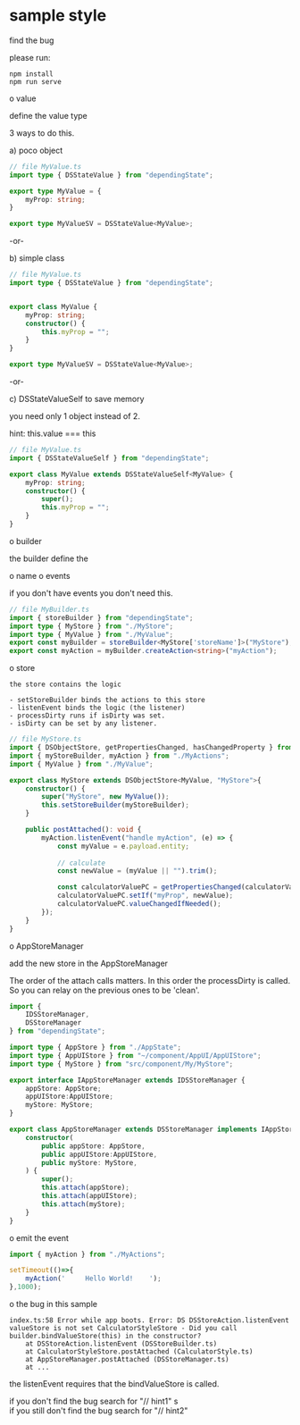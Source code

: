 # sample style

find the bug

please run:

```
npm install
npm run serve
```


o value

define the value type

3 ways to do this.


a) poco object
```typescript
// file MyValue.ts
import type { DSStateValue } from "dependingState";

export type MyValue = {
    myProp: string;
}

export type MyValueSV = DSStateValue<MyValue>;
```

-or-

b) simple class

```typescript
// file MyValue.ts
import type { DSStateValue } from "dependingState";


export class MyValue {
    myProp: string;
    constructor() {
        this.myProp = "";
    }
}

export type MyValueSV = DSStateValue<MyValue>;
```

-or-

c) DSStateValueSelf to save memory

you need only 1 object instead of 2.

hint: this.value === this

```typescript
// file MyValue.ts
import { DSStateValueSelf } from "dependingState";

export class MyValue extends DSStateValueSelf<MyValue> {
    myProp: string;
    constructor() {
        super();
        this.myProp = "";
    }
}
```

o builder

the builder define the 

o name 
o events

if you don't have events you don't need this.


```typescript
// file MyBuilder.ts
import { storeBuilder } from "dependingState";
import type { MyStore } from "./MyStore";
import type { MyValue } from "./MyValue";
export const myBuilder = storeBuilder<MyStore['storeName']>("MyStore");
export const myAction = myBuilder.createAction<string>("myAction");
```

o store

    the store contains the logic

    - setStoreBuilder binds the actions to this store
    - listenEvent binds the logic (the listener)
    - processDirty runs if isDirty was set.
    - isDirty can be set by any listener.

```typescript
// file MyStore.ts
import { DSObjectStore, getPropertiesChanged, hasChangedProperty } from "dependingState";
import { myStoreBuilder, myAction } from "./MyActions";
import { MyValue } from "./MyValue";

export class MyStore extends DSObjectStore<MyValue, "MyStore">{
    constructor() {
        super("MyStore", new MyValue());
        this.setStoreBuilder(myStoreBuilder);
    }

    public postAttached(): void {
        myAction.listenEvent("handle myAction", (e) => {
            const myValue = e.payload.entity;
            
            // calculate
            const newValue = (myValue || "").trim();

            const calculatorValuePC = getPropertiesChanged(calculatorValue);            
            calculatorValuePC.setIf("myProp", newValue);
            calculatorValuePC.valueChangedIfNeeded();
        });
    }
}
```

o AppStoreManager

add the new store in the AppStoreManager

The order of the attach calls matters.
In this order the processDirty is called.
So you can relay on the previous ones to be 'clean'.

```typescript
import {
    IDSStoreManager,
    DSStoreManager
} from "dependingState";

import type { AppStore } from "./AppState";
import type { AppUIStore } from "~/component/AppUI/AppUIStore";
import type { MyStore } from "src/component/My/MyStore";

export interface IAppStoreManager extends IDSStoreManager {
    appStore: AppStore;
    appUIStore:AppUIStore;
    myStore: MyStore;
}

export class AppStoreManager extends DSStoreManager implements IAppStoreManager {
    constructor(
        public appStore: AppStore,
        public appUIStore:AppUIStore,
        public myStore: MyStore,
    ) {
        super();
        this.attach(appStore);
        this.attach(appUIStore);
        this.attach(myStore);
    }
}
```
o emit the event

```typescript
import { myAction } from "./MyActions";

setTimeout(()=>{
    myAction('     Hello World!    ');
},1000);
```


o the bug in this sample

```
index.ts:58 Error while app boots. Error: DS DSStoreAction.listenEvent valueStore is not set CalculatorStyleStore - Did you call builder.bindValueStore(this) in the constructor?
    at DSStoreAction.listenEvent (DSStoreBuilder.ts)
    at CalculatorStyleStore.postAttached (CalculatorStyle.ts)
    at AppStoreManager.postAttached (DSStoreManager.ts)
    at ...
```    

the listenEvent requires that the bindValueStore is called.

if you don't find the bug search for "// hint1"               s<br>
if you still don't find the bug search for "// hint2"
